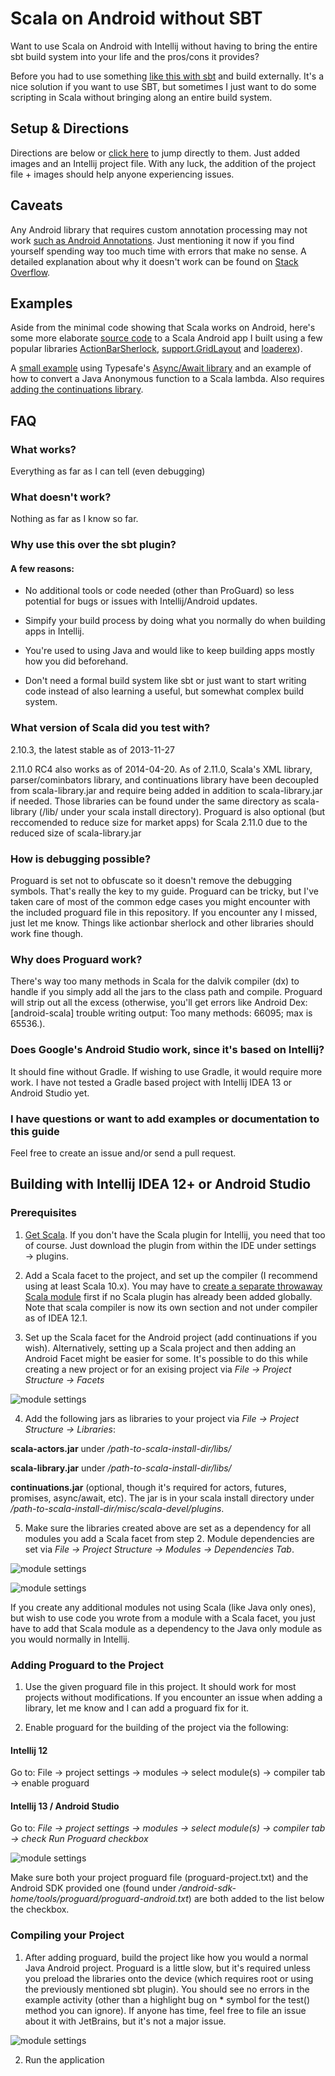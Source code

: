 # Scala on Android without SBT


Want to use Scala on Android with Intellij without having to bring the entire sbt build system into your life and the pros/cons it provides?

Before you had to use something [like this with sbt](https://github.com/jberkel/android-plugin) and build externally. It's a nice solution if you want to use SBT, but sometimes I just want to do some scripting in Scala without bringing along an entire build system.


## Setup & Directions

Directions are below or [click here](https://github.com/yareally/android-scala-intellij-no-sbt-plugin/blob/master/readme.md#building-with-intellij-idea-12-or-android-studio) to jump directly to them. Just added images and an Intellij project file. With any luck, the addition of the project file + images should help anyone experiencing issues.


## Caveats

Any Android library that requires custom annotation processing may not work [such as Android Annotations](http://androidannotations.org/). Just mentioning it now if you find yourself spending way too much time with errors that make no sense. A detailed explanation about why it doesn't work can be found on [Stack Overflow](http://stackoverflow.com/questions/7454018/using-androidannotations-with-scala-and-gradle).

## Examples

Aside from the minimal code showing that Scala works on Android, here's some more elaborate [source code](https://github.com/yareally/SignalInfo/tree/scala) to a Scala Android app I built using a few popular libraries [ActionBarSherlock](http://actionbarsherlock.com), [support.GridLayout](http://developer.android.com/tools/support-library/features.html#v7-appcompat) and [loaderex](https://github.com/commonsguy/cwac-loaderex)).

A [small example](https://gist.github.com/yareally/5941536) using Typesafe's [Async/Await library](http://docs.scala-lang.org/sips/pending/async.html) and an example of how to convert a Java Anonymous function to a Scala lambda. Also requires [adding the continuations library](https://github.com/yareally/android-scala-intellij-no-sbt-plugin#prerequisites).

## FAQ

### What works?

Everything as far as I can tell (even debugging)

### What doesn't work?

Nothing as far as I know so far.

### Why use this over the sbt plugin?

#### A few reasons:

- No additional tools or code needed (other than ProGuard) so less potential for bugs or issues with Intellij/Android updates.

- Simpify your build process by doing what you normally do when building apps in Intellij.

- You're used to using Java and would like to keep building apps mostly how you did beforehand.

- Don't need a formal build system like sbt or just want to start writing code instead of also learning a useful, but somewhat complex build system.

### What version of Scala did you test with?

2.10.3, the latest stable as of 2013-11-27

2.11.0 RC4 also works as of 2014-04-20. As of 2.11.0, Scala's XML library, parser/cominbators library, and continuations library have been decoupled from scala-library.jar and require being added in addition to scala-library.jar if needed. Those libraries can be found under the same directory as scala-library (/lib/ under your scala install directory). Proguard is also optional (but reccomended to reduce size for market apps) for Scala 2.11.0 due to the reduced size of scala-library.jar

### How is debugging possible?

Proguard is set not to obfuscate so it doesn't remove the debugging symbols. That's really the key to my guide. Proguard can be tricky, but I've taken care of most of the common edge cases you might encounter with the included proguard file in this repository. If you encounter any I missed, just let me know. Things like actionbar sherlock and other libraries should work fine though.

### Why does Proguard work?

There's way too many methods in Scala for the dalvik compiler (dx) to handle if you simply add all the jars to the class path and compile. Proguard will strip out all the excess (otherwise, you'll get errors like Android Dex: [android-scala] trouble writing output: Too many methods: 66095; max is 65536.).

### Does Google's Android Studio work, since it's based on Intellij?

It should fine without Gradle. If wishing to use Gradle, it would require more work. I have not tested a Gradle based project with Intellij IDEA 13 or Android Studio yet.

### I have questions or want to add examples or documentation to this guide

Feel free to create an issue and/or send a pull request.


## Building with Intellij IDEA 12+ or Android Studio

### Prerequisites

1. [Get Scala](http://www.scala-lang.org/). If you don't have the Scala plugin for Intellij, you need that too of course. Just download the plugin from within the IDE under settings → plugins.

2. Add a Scala facet to the project, and set up the compiler (I recommend using at least Scala 10.x). You may have to [create a separate throwaway Scala module](http://confluence.jetbrains.com/display/SCA/Setting+up+Scala+plugin+project+in+IntelliJ+IDEA) first if no Scala plugin has already been added globally. Note that scala compiler is now its own section and not under compiler as of IDEA 12.1.

3. Set up the Scala facet for the Android project (add continuations if you wish). Alternatively, setting up a Scala project and then adding an Android Facet might be easier for some. It's possible to do this while creating a new project or for an exising project via *File → Project Structure → Facets*

  ![module settings](/pics/facets.png "Project Facets")

4. Add the following jars as libraries to your project via *File → Project Structure → Libraries*:

  **scala-actors.jar** under */path-to-scala-install-dir/libs/*

  **scala-library.jar** under */path-to-scala-install-dir/libs/*

  **continuations.jar** (optional, though it's required for actors, futures, promises, async/await, etc). The jar is in your scala install directory under */path-to-scala-install-dir/misc/scala-devel/plugins*.

5. Make sure the libraries created above are set as a dependency for all modules you add a Scala facet from step 2. Module dependencies are set via *File → Project Structure → Modules → Dependencies Tab*.

  ![module settings](/pics/modules-deps.png "Android Project Dependencies")

  ![module settings](/pics/modules-scala.png "Scala Project Dependencies")

  If you create any additional modules not using Scala (like Java only ones), but wish to use code you wrote from a module with a Scala facet, you just have to add that Scala module as a dependency to the Java only module as you would normally in Intellij.


### Adding Proguard to the Project

1. Use the given proguard file in this project. It should work for most projects without modifications. If you encounter an issue when adding a library, let me know and I can add a proguard fix for it.

2. Enable proguard for the building of the project via the following:

#### Intellij 12

  Go to: File → project settings → modules → select module(s) → compiler tab → enable proguard

#### Intellij 13 / Android Studio

  Go to: *File → project settings → modules → select module(s) → compiler tab → check Run Proguard checkbox*

  ![module settings](/pics/modules.png "Compiler Settings")

  Make sure both your project proguard file (proguard-project.txt) and the Android SDK provided one (found under */android-sdk-home/tools/proguard/proguard-android.txt*) are both added to the list below the checkbox.

### Compiling your Project

1. After adding proguard, build the project like how you would a normal Java Android project. Proguard is a little slow, but it's required unless you preload the libraries onto the device (which requires root or using the previously mentioned sbt plugin). You should see no errors in the example activity (other than a highlight bug on * symbol for the test() method you can ignore). If anyone has time, feel free to file an issue about it with JetBrains, but it's not a major issue.

  ![module settings](/pics/activity.png "Android Project Dependencies")

2. Run the application
